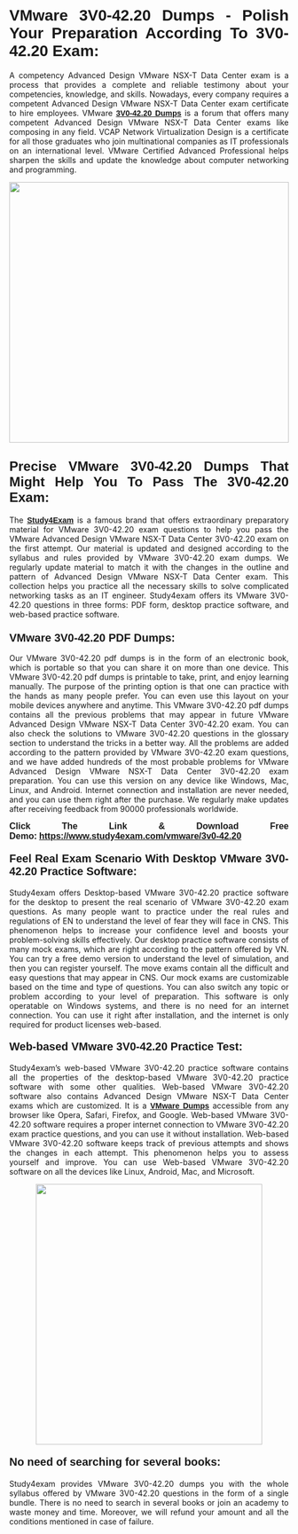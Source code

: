 <h1 style="text-align: justify;"><strong><span style="font-family:Lucida Sans Unicode,Lucida Grande,sans-serif;">VMware 3V0-42.20 Dumps - Polish Your Preparation According To 3V0-42.20 Exam:</span></strong></h1>

<p style="text-align: justify;">A competency Advanced Design VMware NSX-T Data Center exam is a process that provides a complete and reliable testimony about your competencies, knowledge, and skills. Nowadays, every company requires a competent Advanced Design VMware NSX-T Data Center exam certificate to hire employees. VMware <a href="https://www.study4exam.com/vmware/3v0-42.20-valid-dumps"><span style="font-family:Verdana,Geneva,sans-serif;"><strong>3V0-42.20 Dumps</strong></span></a> is a forum that offers many competent Advanced Design VMware NSX-T Data Center exams like composing in any field. VCAP Network Virtualization Design is a certificate for all those graduates who join multinational companies as IT professionals on an international level. VMware Certified Advanced Professional helps sharpen the skills and update the knowledge about computer networking and programming.</p>

<p style="text-align: justify;"><a href="https://www.study4exam.com/vmware/3v0-42.20"><img alt="" src="https://www.thequestionanswers.com/wp-content/uploads/2022/06/S4E-Cert-Exams-Questions-Banner.webp" style="width: 100%; height: 470px;" /></a></p>

<h2 style="text-align: justify;"><span style="font-family:Lucida Sans Unicode,Lucida Grande,sans-serif;"><strong><span style="font-size:24px;">Precise VMware 3V0-42.20 Dumps That Might Help You To Pass The 3V0-42.20 Exam:</span></strong></span></h2>

<p style="text-align: justify;">The <a href="https://www.study4exam.com/"><span style="font-family:Lucida Sans Unicode,Lucida Grande,sans-serif;"><strong>Study4Exam</strong></span></a> is a famous brand that offers extraordinary preparatory material for VMware 3V0-42.20 exam questions to help you pass the VMware Advanced Design VMware NSX-T Data Center 3V0-42.20 exam on the first attempt. Our material is updated and designed according to the syllabus and rules provided by VMware 3V0-42.20 exam dumps. We regularly update material to match it with the changes in the outline and pattern of Advanced Design VMware NSX-T Data Center exam. This collection helps you practice all the necessary skills to solve complicated networking tasks as an IT engineer. Study4exam offers its VMware 3V0-42.20 questions in three forms: PDF form, desktop practice software, and web-based practice software. </p>

<h3 style="text-align: justify;"><strong><span style="font-size:20px;"><span style="font-family:Lucida Sans Unicode,Lucida Grande,sans-serif;">VMware 3V0-42.20 PDF Dumps:</span></span></strong></h3>

<p style="text-align: justify;">Our VMware 3V0-42.20 pdf dumps is in the form of an electronic book, which is portable so that you can share it on more than one device. This VMware 3V0-42.20 pdf dumps is printable to take, print, and enjoy learning manually. The purpose of the printing option is that one can practice with the hands as many people prefer. You can even use this layout on your mobile devices anywhere and anytime. This VMware 3V0-42.20 pdf dumps contains all the previous problems that may appear in future VMware Advanced Design VMware NSX-T Data Center 3V0-42.20 exam. You can also check the solutions to VMware 3V0-42.20 questions in the glossary section to understand the tricks in a better way. All the problems are added according to the pattern provided by VMware 3V0-42.20 exam questions, and we have added hundreds of the most probable problems for VMware Advanced Design VMware NSX-T Data Center 3V0-42.20 exam preparation. You can use this version on any device like Windows, Mac, Linux, and Android. Internet connection and installation are never needed, and you can use them right after the purchase. We regularly make updates after receiving feedback from 90000 professionals worldwide.</p>

<p style="text-align: justify;"><span style="font-family:Lucida Sans Unicode,Lucida Grande,sans-serif;"><strong><span style="font-size:16px;">Click The Link & Download Free Demo:</span></strong></span> <strong><span style="font-family:Lucida Sans Unicode,Lucida Grande,sans-serif;"><span style="font-size:16px;"><a href="https://www.study4exam.com/vmware/3v0-42.20">https://www.study4exam.com/vmware/3v0-42.20</a></span></span></strong></p>

<h4 style="text-align: justify;"><strong><span style="font-family:Lucida Sans Unicode,Lucida Grande,sans-serif;"><span style="font-size:20px;">Feel Real Exam Scenario With Desktop VMware 3V0-42.20 Practice Software:</span></span></strong></h4>

<p style="text-align: justify;">Study4exam offers Desktop-based VMware 3V0-42.20 practice software for the desktop to present the real scenario of VMware 3V0-42.20 exam questions. As many people want to practice under the real rules and regulations of EN to understand the level of fear they will face in CNS. This phenomenon helps to increase your confidence level and boosts your problem-solving skills effectively. Our desktop practice software consists of many mock exams, which are right according to the pattern offered by VN. You can try a free demo version to understand the level of simulation, and then you can register yourself. The move exams contain all the difficult and easy questions that may appear in CNS. Our mock exams are customizable based on the time and type of questions. You can also switch any topic or problem according to your level of preparation. This software is only operatable on Windows systems, and there is no need for an internet connection. You can use it right after installation, and the internet is only required for product licenses web-based. </p>

<h4 style="text-align: justify;"><span style="font-family:Lucida Sans Unicode,Lucida Grande,sans-serif;"><strong><span style="font-size:20px;">Web-based VMware 3V0-42.20 Practice Test:</span></strong></span></h4>

<p style="text-align: justify;">Study4exam’s web-based VMware 3V0-42.20 practice software contains all the properties of the desktop-based VMware 3V0-42.20 practice software with some other qualities. Web-based VMware 3V0-42.20 software also contains Advanced Design VMware NSX-T Data Center exams which are customized. It is a <a href="https://www.study4exam.com/vmware-exams"><span style="font-family:Lucida Sans Unicode,Lucida Grande,sans-serif;"><strong>VMware Dumps</strong></span></a> accessible from any browser like Opera, Safari, Firefox, and Google. Web-based VMware 3V0-42.20 software requires a proper internet connection to VMware 3V0-42.20 exam practice questions, and you can use it without installation. Web-based VMware 3V0-42.20 software keeps track of previous attempts and shows the changes in each attempt. This phenomenon helps you to assess yourself and improve. You can use Web-based VMware 3V0-42.20 software on all the devices like Linux, Android, Mac, and Microsoft.</p>

<p style="text-align: center;"><a href="https://www.study4exam.com/vmware/3v0-42.20"><img alt="" src="https://www.thequestionanswers.com/wp-content/uploads/2022/06/S4E-Cert-Exams-Questions-Discount-Banner.webp" style="width: 90%; height: 470px;" /></a></p>

<h4 style="text-align: justify;"><span style="font-family:Lucida Sans Unicode,Lucida Grande,sans-serif;"><strong><span style="font-size:20px;">No need of searching for several books:</span></strong></span></h4>

<p style="text-align: justify;">Study4exam provides VMware 3V0-42.20 dumps you with the whole syllabus offered by VMware 3V0-42.20 questions in the form of a single bundle. There is no need to search in several books or join an academy to waste money and time. Moreover, we will refund your amount and all the conditions mentioned in case of failure.</p>
